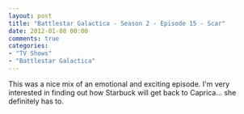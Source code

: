 ```yaml
---
layout: post
title: "Battlestar Galactica - Season 2 - Episode 15 - Scar"
date: 2012-01-08 00:00
comments: true
categories:
- "TV Shows"
- "Battlestar Galactica"
---
```


This was a nice mix of an emotional and exciting episode. I'm
very interested in finding out how Starbuck will get back to
Caprica... she definitely has to.
